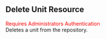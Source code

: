 ## Delete Unit Resource
<span style="color:red">Requires Administrators Authentication</span>  
Deletes a unit from the repository.
